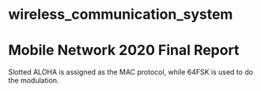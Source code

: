 # wireless_communication_system
# Mobile Network 2020 Final Report
Slotted ALOHA is assigned as the MAC protocol, while 64FSK is used to do the modulation.

